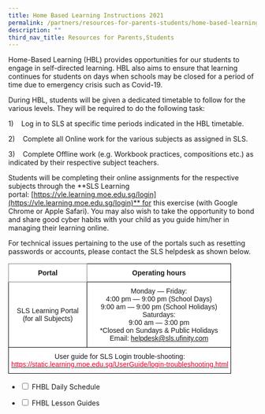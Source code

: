 ```yaml
---
title: Home Based Learning Instructions 2021
permalink: /partners/resources-for-parents-students/home-based-learning-instructions-2021
description: ""
third_nav_title: Resources for Parents,Students
---
```

Home-Based Learning (HBL) provides opportunities for our students to engage in self-directed learning. HBL also aims to ensure that learning continues for students on days when schools may be closed for a period of time due to emergency crisis such as Covid-19.

  

During HBL, students will be given a dedicated timetable to follow for the various levels. They will be required to do the following task:

  

1)    Log in to SLS at specific time periods indicated in the HBL timetable.

  

2)    Complete all Online work for the various subjects as assigned in SLS.

  

3)    Complete Offline work (e.g. Workbook practices, compositions etc.) as indicated by their respective subject teachers.

  

Students will be completing their online assignments for the respective subjects through the **SLS Learning portal: [https://vle.learning.moe.edu.sg/login](https://vle.learning.moe.edu.sg/login)** for this exercise (with Google Chrome or Apple Safari). You may also wish to take the opportunity to bond and share good cyber habits with your child as you guide him/her in managing their learning online.

  

For technical issues pertaining to the use of the portals such as resetting passwords or accounts, please contact the SLS helpdesk as shown below.

<style type="text/css">
.tg  {border-collapse:collapse;border-spacing:0;}
.tg td{border-color:black;border-style:solid;border-width:1px;font-family:Arial, sans-serif;font-size:14px;
  overflow:hidden;padding:10px 5px;word-break:normal;}
.tg th{border-color:black;border-style:solid;border-width:1px;font-family:Arial, sans-serif;font-size:14px;
  font-weight:normal;overflow:hidden;padding:10px 5px;word-break:normal;}
.tg .tg-fyfk{background-color:#FFF;border-color:inherit;font-weight:bold;text-align:center;vertical-align:top}
.tg .tg-9hzb{background-color:#FFF;font-weight:bold;text-align:center;vertical-align:top}
.tg .tg-f4yw{background-color:#FFF;text-align:center;vertical-align:middle}
</style>
<table class="tg">
<thead>
  <tr>
    <th class="tg-fyfk">Portal<br></th>
    <th class="tg-9hzb">Operating hours<br></th>
  </tr>
</thead>
<tbody>
  <tr>
    <td class="tg-f4yw">SLS Learning Portal<br>(for all Subjects)<br></td>
    <td class="tg-f4yw">Monday ― Friday:<br>4:00 pm ― 9:00 pm (School Days)<br>9:00 am ― 9:00 pm (School Holidays)<br>Saturdays:<br>9:00 am ― 3:00 pm<br>*Closed on Sundays &amp; Public Holidays<br>Email: <a href="mailto:helpdesk@sls.ufinity.com">helpdesk@sls.ufinity.com</a><br></td>
  </tr>
  <tr>
    <td class="tg-f4yw" colspan="2">User guide for SLS Login trouble-shooting:<br><a href="https://static.learning.moe.edu.sg/UserGuide/login-troubleshooting.html"><span style="text-decoration:none;color:#EB0028">https://static.learning.moe.edu.sg/UserGuide/login-troubleshooting.html</span></a></td>
  </tr>
</tbody>
</table>

<ul class="jekyllcodex_accordion">
  <li>
    <input type="checkbox" id="accordion1">
    <label for="accordion1">FHBL Daily Schedule</label>
    <div>
      <p> </p>
    </div>
	</li>
	<li>
    <input type="checkbox" id="accordion2">
    <label for="accordion2">FHBL Lesson Guides</label>
    <div>
      <p> </p>
    </div>
	</li>
</ul>	